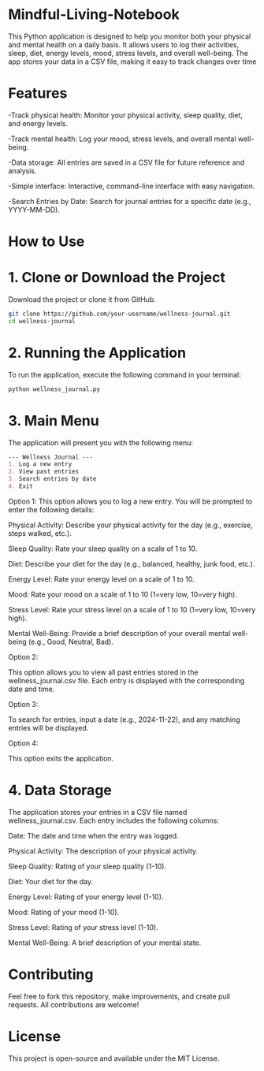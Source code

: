 # Mindful-Living-Notebook
This Python application is designed to help you monitor both your physical and mental health on a daily basis. It allows users to log their activities, sleep, diet, energy levels, mood, stress levels, and overall well-being. The app stores your data in a CSV file, making it easy to track changes over time

# Features

-Track physical health: Monitor your physical activity, sleep quality, diet, and energy levels.

-Track mental health: Log your mood, stress levels, and overall mental well-being.

-Data storage: All entries are saved in a CSV file for future reference and analysis.

-Simple interface: Interactive, command-line interface with easy navigation.

-Search Entries by Date: Search for journal entries for a specific date (e.g., YYYY-MM-DD).

# How to Use

# 1. Clone or Download the Project

Download the project or clone it from GitHub.

```bash
git clone https://github.com/your-username/wellness-journal.git
cd wellness-journal
```

# 2. Running the Application

To run the application, execute the following command in your terminal:
```bash
python wellness_journal.py
```

# 3. Main Menu
The application will present you with the following menu:

```markdown
--- Wellness Journal ---
1. Log a new entry
2. View past entries
3. Search entries by date
4. Exit
```

Option 1: 
This option allows you to log a new entry. You will be prompted to enter the following details:


Physical Activity: Describe your physical activity for the day (e.g., exercise, steps walked, etc.).

Sleep Quality: Rate your sleep quality on a scale of 1 to 10.

Diet: Describe your diet for the day (e.g., balanced, healthy, junk food, etc.).

Energy Level: Rate your energy level on a scale of 1 to 10.

Mood: Rate your mood on a scale of 1 to 10 (1=very low, 10=very high).

Stress Level: Rate your stress level on a scale of 1 to 10 (1=very low, 10=very high).

Mental Well-Being: Provide a brief description of your overall mental well-being (e.g., Good, Neutral, Bad).

Option 2: 

This option allows you to view all past entries stored in the wellness_journal.csv file. Each entry is displayed with the corresponding date and time.

Option 3: 

To search for entries, input a date (e.g., 2024-11-22), and any matching entries will be displayed.

Option 4:

This option exits the application.

# 4. Data Storage
The application stores your entries in a CSV file named wellness_journal.csv. Each entry includes the following columns:

Date: The date and time when the entry was logged.

Physical Activity: The description of your physical activity.

Sleep Quality: Rating of your sleep quality (1-10).

Diet: Your diet for the day.

Energy Level: Rating of your energy level (1-10).

Mood: Rating of your mood (1-10).

Stress Level: Rating of your stress level (1-10).

Mental Well-Being: A brief description of your mental state.

# Contributing
Feel free to fork this repository, make improvements, and create pull requests. All contributions are welcome!

# License
This project is open-source and available under the MIT License.
